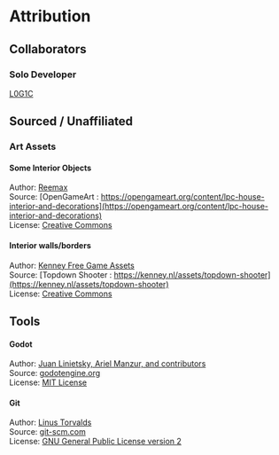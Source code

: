 # Attribution
## Collaborators

### Solo Developer
[L0G1C](https://l0g1c.itch.io/)  


## Sourced / Unaffiliated
### Art Assets
#### Some Interior Objects
Author: [Reemax]()  
Source: [OpenGameArt : https://opengameart.org/content/lpc-house-interior-and-decorations](https://opengameart.org/content/lpc-house-interior-and-decorations)  
License: [Creative Commons](https://creativecommons.org/licenses/by-sa/3.0/)

#### Interior walls/borders
Author: [Kenney Free Game Assets]()  
Source: [Topdown Shooter : https://kenney.nl/assets/topdown-shooter](https://kenney.nl/assets/topdown-shooter)  
License: [Creative Commons](https://creativecommons.org/licenses/by-sa/3.0/)



## Tools
#### Godot
Author: [Juan Linietsky, Ariel Manzur, and contributors](https://godotengine.org/contact)  
Source: [godotengine.org](https://godotengine.org/)  
License: [MIT License](https://github.com/godotengine/godot/blob/master/LICENSE.txt) 

#### Git
Author: [Linus Torvalds](https://github.com/torvalds)  
Source: [git-scm.com](https://git-scm.com/downloads)  
License: [GNU General Public License version 2](https://opensource.org/licenses/GPL-2.0)